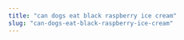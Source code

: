 ```yaml
---
title: "can dogs eat black raspberry ice cream"
slug: "can-dogs-eat-black-raspberry-ice-cream"
---
```


